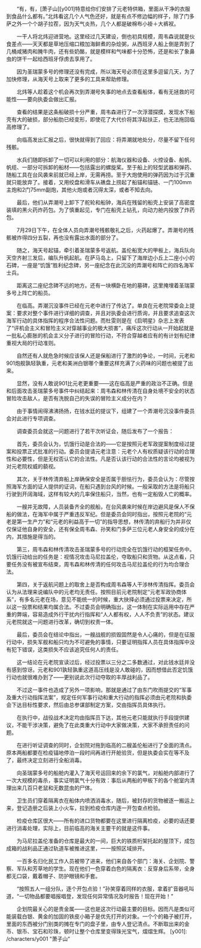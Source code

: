 　　“有，有，[萧子山][y001]特意给你们安排了元老特供箱，里面从干净的衣服到食品什么都有。”北炜看这几个人气色还好，就是有点不修边幅的样子，除了门多萨之外一个个胡子拉茬，因为天气炎热，几个人都是破棉布小褂＋大裤衩。

　　一干人将北炜迎进营地。这里经过几天建设，倒也初具规模，周韦森说就是伙食差点——天天都是草地压缩口粮加海鲜煮的杂烩粥，从西班牙人船上倒是弄到了几桶咸猪肉和腌牛肉，还有些奶酪，就是模样和气味都十分恐怖，还是和长了象鼻虫的饼干一起给西班牙俘虏去享用了。

　　因为圣瑞蒙多号的修理还没有完成，所以海天号必须在这里多逗留几天，为了加快修理，从海天号上取来了更多的工具来帮助修理。

　　北炜等人趁着这个机会再次到弄潮号失事的地点去查看船体，看有无拯救的可能性——要向执委会做出汇报。

　　查看的结果是这条船破损十分严重，周韦森进行了一次浮潜探摸，发现水下船壳有大的破损，部分船肋已经变形，即使花了大代价将其浮起扶正，也无法拖回临高修理了。

　　向临高发出汇报之后，很快就得到了回应：将弄潮就地处分，尽量不留下任何残骸。

　　水兵们随即拆卸了一切可以利用的部分：航海仪器和设备、火控设备、船帆、帆缆、一部分可拆卸的船材——包括露出的螺旋桨。至于船上的轻型武器和弹药、随船工具在台风袭来前就已经上岸，无需再捞。至于大炮使用的弹药因为过于沉重就只能放弃了。接着，又用绞盘和滑车从礁盘上捞起了船锚和锚链、一门100mm主炮和2门75mm副炮，其他火炮或者沉得太深，或者不知去向。

　　最后，他们从弄潮号上卸下了舵轮和船钟，海兵在残留的船壳上安装了高密度装填的黑火药炸药包。为了慎重起见，专门在船壳上钻孔，向动力舱内投放了炸药包。

　　7月29日下午，在全体人员向弄潮号残骸敬礼之后，火药起爆了。弄潮号的残骸被炸得四分五裂，再也没有露出水面的部分了。

　　随之，海天号起锚，牵引着圣瑞蒙多号返航。盖伦船宽大的甲板上，海兵队向天空齐射三发后，编队升帆起航。在萨马岛上，只留下了海岸边小丘上二座小小的石碑，一座是“饥饿”胜利纪念碑，另一座纪念在此沉没的弄潮号和阵亡的四名海军士兵。

　　距离这二座纪念碑不远的地方。还有一块横卧在地的墓碑，这里掩埋着圣瑞蒙多号上阵亡的船员。

　　在临高。弄潮沉没事件已经在元老中进行了传达了。单良在元老院常委会上提案：要求对整个事件进行详细的调查，并且对执委会进行质询，并且要求追查这次海军行动的具体指挥的程序合法性问题。而杜雯则是在《启明星》杂志上发表了“评机会主义和冒险主义对穿越事业的极大损害”，痛斥这次行动从一开始起就是一批私心膨胀的机会主义分子进行的冒险行动，不符合穿越者应有的有计划有纪律重视大局的行动准则。

　　自然还有人就危急时候应该保人还是保船进行了激烈的争论，一时间，元老和901炮舰孰轻孰重，元老和美洲白银哪个重要这样充满了火药味的问题也被提了出来。

　　显然，没有人敢说901比元老更重要——这在临高是严重的政治不正确。但是和后面攻击圣瑞蒙多号事件中纠结起来：周韦森和林传清在自身处境不安全的状态冒险攻击敌人，是否有洗脱自己的失误的冒险主义成分在内？

　　由于事情闹得沸沸扬扬，在钱水廷的提议下，组建了一个弄潮号沉没事件委员会对此进行专项调查。

　　调查委员会就这一问题进行了若干次听证会，随后发布了一个报告：

　　首先，委员会认为，饥饿行动是合法的——它是按照元老军政提案制度经过提案和投票正式批准的行动。委员会提请元老注意：元老个人有权质疑该行动的合理性和必要性，但是无权否认它的合法性。凡是否认该行动的合法性的言论均被视为对元老院权威的藐视。

　　其次，关于林传清弃船上岸确保安全是否属于胆怯行为，委员会认为：尽管按照海军方面的证人提供的证词，在船只遇到台风的时候。一般采取的方法是将船只行驶到开阔海域，这样有较大的几率保住船只，当然，也有一定船毁人亡的概率。

　　一艘并无故障，人员装备齐全的舰船，在台风袭来时候在岸边避风是保人不保船的做法，在海军中属于严重违反军纪。但是委员会同时指出，按照元老院的“元老是第一生产力”和“元老的利益高于一切”的指导思想，林传清的弃船行为并非仅仅保证他自身的安全，还有保全周韦森、孙笑和门多萨三位元老人身安全的成分在内，其措施是得当的。

　　第三，周韦森和林传清攻击圣瑞蒙多号的行动完全在饥饿行动的框架任务中。饥饿行动给出的任务是：视情况攻击马尼拉盖伦，夺取船只和货物。从这点看，只要任务没有被宣布结束，周韦森和林传清的任何攻击马尼拉盖伦的行为均合理合法。

　　第四，关于返航问题上的取舍上是否构成周韦森等人干涉林传清指挥。委员会认为从法理来说编队中的元老均无责任。按照目前元老院制定“元老军政协商体系”，有多名元老在场，意见不能统一的时候，重大抉择必须通过投票来决定，所以这一投票和结果均属合法。不过委员会明确指出，这一体制在实际运用中存在严重的弊端，容易造成外行干扰内行指挥和“人人都有权，人人不负责”的状态。建议元老院就这一问题进行改革，确切到权责一体。

　　最后，委员会在结论中指出，一艘战舰的损毁固然是令人心痛的，但是在征服行动中，损失军舰和船只均为不可避免的事情，只要证明指挥人员在具体指挥中没有犯下错误，这类损失不应该追究任何人的责任。

　　这一结论在元老院宣读过后，经过投票以三分之二多数通过，对此钱水廷并没有感到惊讶。元老和901孰轻孰重这道高压线是没人敢碰的，因而想借此否定饥饿行动也就很难办到了——更别说此次行动夺取的丰厚战利品了。

　　不过这一事件也造成了另外一项影响，那就是通过了由东门吹雨提交的“军事及重大行动指挥法案”，规定任何军事行动和重大行动的指挥必须由元老院和执委会下达目标性要求，然后由总参谋部制定方案，交由指挥员具体执行。

　　在执行中，战役战术决定均由指挥员下达，其他元老只能就执行手段提供建议，不能干涉决策，避免了在此类重大行动中大家做决策，大家不承担责任的问题。

　　在进行听证调查的同时，企划院对拖到临高的二艘盖伦船进行了全面的清点。原本两船都要在检疫锚地停泊一段时间再进行开舱验货，但是执委会实在等不及了，最终决定立刻进行全船消毒。

　　向圣瑞蒙多号的船舱内灌入了海天号运回来的余下的氯气，对船舱内部进行了一次大规模的毒杀，事实证明氯气十分有效：事后从两船的甲板下的各个舱室内清理出来几百只老鼠和无数昆虫的尸体。

　　卫生员们穿着隔离衣在船体内喷洒消毒水，随后，被封存的货物被逐一搬运上来，登记造册之后装上小火车，拉到检疫仓库内逐一开包查点检验。

　　检疫仓库区很大——所有的进口货物都要在这里进行隔离检疫，必要的话还要进行消毒处理，实际上，目前临高的海关主要干的就是这件事。

　　为马尼拉盖伦准备的仓库是最大的一间，巨大的铁质桁架托起的屋顶下，成包成箱的战利品正通过轨道车被推进这里，一一按照区域排开。

　　一百多名归化民工作人员被带了进来，他们来自各个部门：海关、企划院、警察、军队和芳草地的学生。现在他们一色穿着白色的隔离衣：反穿身后系带，全身都无口袋，戴着帽子、防护眼镜和手套。

　　“按照五人一组分队，逐个开包点验！”孙笑穿着同样的衣服，拿着扩音器吼叫道，“一切物品都要唱报唱登，发现任何异常情况及时报告！现在开始！”

　　企划院最关心的是贵金属——这也是这次行动最主要的目标。因而凡是类似可能装载白银、黄金的加固的铁皮小箱子是优先打开的对象。一个个的箱子被打开，里面的东西被分门别类的摊在专门的盘子里，由专人登记清点。不断取出来的金币、银币、宝石和珍珠，顿时让整个仓库里变得珠光宝气，熠熠生辉。
[y001]: /characters/y001 "萧子山"
